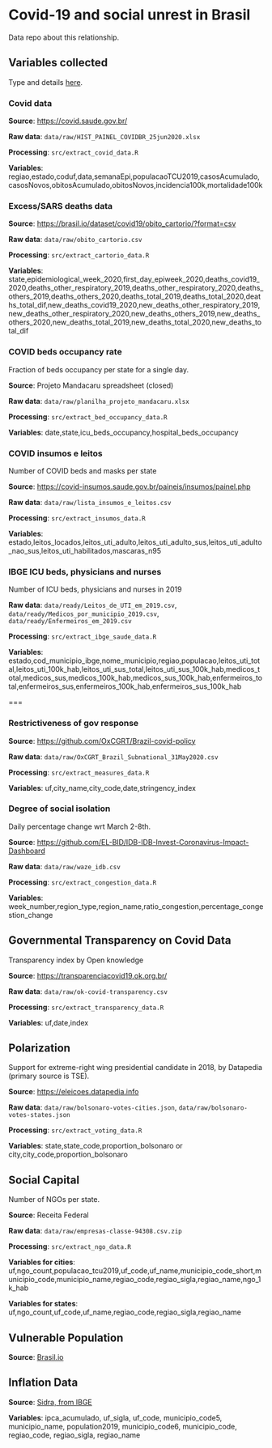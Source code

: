 # Covid-19 and social unrest in Brasil

Data repo about this relationship. 

## Variables collected

Type and details [here](https://docs.google.com/spreadsheets/d/1uqR7Et1E2caMko_nzO1CZFLfgGMHBeDs2rubWdSOx0g/edit?usp=sharing).



### Covid data

**Source**: https://covid.saude.gov.br/ 

**Raw data**: `data/raw/HIST_PAINEL_COVIDBR_25jun2020.xlsx`

**Processing**: `src/extract_covid_data.R`

**Variables**: regiao,estado,coduf,data,semanaEpi,populacaoTCU2019,casosAcumulado,casosNovos,obitosAcumulado,obitosNovos,incidencia100k,mortalidade100k

### Excess/SARS deaths data

**Source**: https://brasil.io/dataset/covid19/obito_cartorio/?format=csv 

**Raw data**: `data/raw/obito_cartorio.csv`

**Processing**: `src/extract_cartorio_data.R`

**Variables**: state,epidemiological_week_2020,first_day_epiweek_2020,deaths_covid19_2020,deaths_other_respiratory_2019,deaths_other_respiratory_2020,deaths_others_2019,deaths_others_2020,deaths_total_2019,deaths_total_2020,deaths_total_dif,new_deaths_covid19_2020,new_deaths_other_respiratory_2019,new_deaths_other_respiratory_2020,new_deaths_others_2019,new_deaths_others_2020,new_deaths_total_2019,new_deaths_total_2020,new_deaths_total_dif

### COVID beds occupancy rate

Fraction of beds occupancy per state for a single day.

**Source**: Projeto Mandacaru spreadsheet (closed)

**Raw data**: `data/raw/planilha_projeto_mandacaru.xlsx`

**Processing**: `src/extract_bed_occupancy_data.R`

**Variables**: date,state,icu_beds_occupancy,hospital_beds_occupancy

### COVID insumos e leitos

Number of COVID beds and masks per state

**Source**: https://covid-insumos.saude.gov.br/paineis/insumos/painel.php

**Raw data**: `data/raw/lista_insumos_e_leitos.csv`

**Processing**: `src/extract_insumos_data.R`

**Variables**: estado,leitos_locados,leitos_uti_adulto,leitos_uti_adulto_sus,leitos_uti_adulto_nao_sus,leitos_uti_habilitados,mascaras_n95

### IBGE ICU beds, physicians and nurses

Number of ICU beds, physicians and nurses in 2019

**Raw data**: `data/ready/Leitos_de_UTI_em_2019.csv`, `data/ready/Medicos_por_municipio_2019.csv`, `data/ready/Enfermeiros_em_2019.csv`

**Processing**: `src/extract_ibge_saude_data.R`

**Variables**: estado,cod_municipio_ibge,nome_municipio,regiao,populacao,leitos_uti_total,leitos_uti_100k_hab,leitos_uti_sus_total,leitos_uti_sus_100k_hab,medicos_total,medicos_sus,medicos_100k_hab,medicos_sus_100k_hab,enfermeiros_total,enfermeiros_sus,enfermeiros_100k_hab,enfermeiros_sus_100k_hab

===

### Restrictiveness of gov response

**Source**: https://github.com/OxCGRT/Brazil-covid-policy 

**Raw data**: `data/raw/OxCGRT_Brazil_Subnational_31May2020.csv`

**Processing**: `src/extract_measures_data.R`

**Variables**: uf,city_name,city_code,date,stringency_index

### Degree of social isolation

Daily percentage change wrt March 2-8th.

**Source**: https://github.com/EL-BID/IDB-IDB-Invest-Coronavirus-Impact-Dashboard 

**Raw data**: `data/raw/waze_idb.csv`

**Processing**: `src/extract_congestion_data.R`

**Variables**: week_number,region_type,region_name,ratio_congestion,percentage_congestion_change

## Governmental Transparency on Covid Data

Transparency index by Open knowledge

**Source**: https://transparenciacovid19.ok.org.br/ 

**Raw data**: `data/raw/ok-covid-transparency.csv`

**Processing**: `src/extract_transparency_data.R`

**Variables**: uf,date,index

## Polarization 

Support for extreme-right wing presidential candidate in 2018, by Datapedia (primary source is TSE).

**Source**: https://eleicoes.datapedia.info 

**Raw data**: `data/raw/bolsonaro-votes-cities.json`, `data/raw/bolsonaro-votes-states.json`

**Processing**: `src/extract_voting_data.R` 

**Variables**: state,state_code,proportion_bolsonaro or city,city_code,proportion_bolsonaro


## Social Capital

Number of NGOs per state. 

**Source**: Receita Federal

**Raw data**: `data/raw/empresas-classe-94308.csv.zip`

**Processing**: `src/extract_ngo_data.R` 

**Variables for cities**: uf,ngo_count,populacao_tcu2019,uf_code,uf_name,municipio_code_short,municipio_code,municipio_name,regiao_code,regiao_sigla,regiao_name,ngo_1k_hab

**Variables for states**: uf,ngo_count,uf_code,uf_name,regiao_code,regiao_sigla,regiao_name


## Vulnerable Population

**Source**: [Brasil.io](http://www.portaltransparencia.gov.br/pagina-interna/603519-download-de-dados-auxilio-emergencial)


## Inflation Data

**Source**: [Sidra, from IBGE](https://sidra.ibge.gov.br/tabela/7060#/n1/all/n7/all/n6/all/v/69/p/202006/c315/all/d/v69%202/l/,p+t+v,c315/resultado)

**Variables**: ipca_acumulado, uf_sigla, uf_code, municipio_code5, municipio_name, population2019, municipio_code6, municipio_code, regiao_code, regiao_sigla, regiao_name